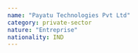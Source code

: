 ```yaml
---
name: "Payatu Technologies Pvt Ltd"
category: private-sector
nature: "Entreprise"
nationality: IND
---
```

    